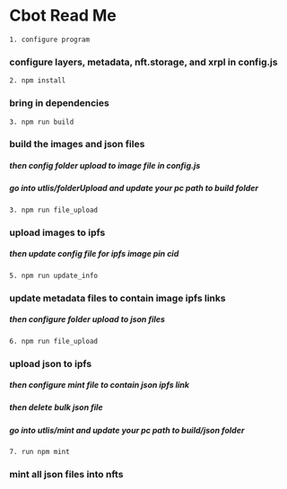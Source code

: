 # Cbot Read Me


`1. configure program`
### configure layers, metadata, nft.storage, and xrpl in config.js

`2. npm install`
### bring in dependencies 

`3. npm run build`
### build the images and json files
  ##### then config folder upload to image file in config.js
  ##### go into utlis/folderUpload and update your pc path to build folder

`3. npm run file_upload`
### upload images to ipfs
  ##### then update config file for ipfs image pin cid

`5. npm run update_info `
### update metadata files to contain image ipfs links
  ##### then configure folder upload to json files

`6. npm run file_upload`
### upload json to ipfs
  ##### then configure mint file to contain json ipfs link
  ##### then delete bulk json file
  ##### go into utlis/mint and update your pc path to build/json folder

`7. run npm mint`
### mint all json files into nfts
  
  


